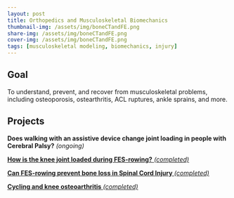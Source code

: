 ```yaml
---
layout: post
title: Orthopedics and Musculoskeletal Biomechanics
thumbnail-img: /assets/img/boneCTandFE.png
share-img: /assets/img/boneCTandFE.png
cover-img: /assets/img/boneCTandFE.png
tags: [musculoskeletal modeling, biomechanics, injury]
---
```


## Goal

To understand, prevent, and recover from musculoskeletal problems, including osteoporosis, ostearthritis, ACL ruptures, ankle sprains, and more.


## Projects
**Does walking with an assistive device change joint loading in people with Cerebral Palsy?** *(ongoing)*

[**How is the knee joint loaded during FES-rowing?** *(completed)*](https://drive.google.com/file/d/1YTxv756LQgoxJ46N2lrY065vdr7maHjr/view?usp=sharing)

[**Can FES-rowing prevent bone loss in Spinal Cord Injury** *(completed)*](https://doctorfang.github.io/2022-06-15-FES/)

[**Cycling and knee osteoarthritis** *(completed)*](https://doctorfang.github.io/2022-06-21-Cycling/)


